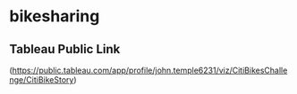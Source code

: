 # bikesharing
## Tableau Public Link
(https://public.tableau.com/app/profile/john.temple6231/viz/CitiBikesChallenge/CitiBikeStory)
